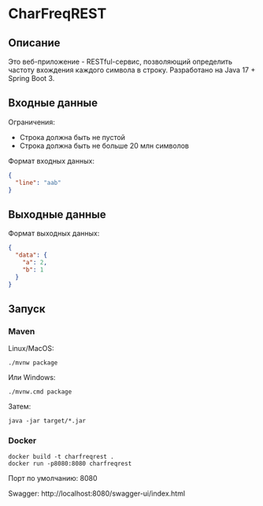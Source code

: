 # CharFreqREST
## Описание
Это веб-приложение - RESTful-сервис, позволяющий определить частоту вхождения каждого символа в строку.
Разработано на Java 17 + Spring Boot 3.
## Входные данные
Ограничения:
- Строка должна быть не пустой
- Строка должна быть не больше 20 млн символов

Формат входных данных:
```json
{
  "line": "aab"
}
```
## Выходные данные
Формат выходных данных:
```json
{
  "data": {
    "a": 2,
    "b": 1
  }
}
```
## Запуск
### Maven
Linux/MacOS:
```shell
./mvnw package
```
Или Windows:
```shell
./mvnw.cmd package
```
Затем:
```shell
java -jar target/*.jar
```
### Docker
```shell
docker build -t charfreqrest .
docker run -p8080:8080 charfreqrest
```
Порт по умолчанию: 8080


Swagger: http://localhost:8080/swagger-ui/index.html